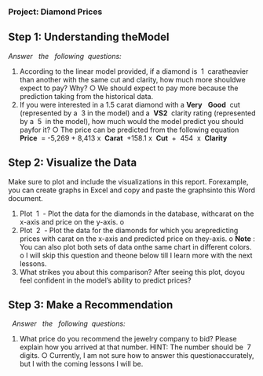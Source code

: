 

### Project:​ ​Diamond​ ​Prices



## Step​ ​1:​ ​Understanding​ ​the​ ​Model

_Answer_ ​ ​ _the_ ​ ​ _following_ ​ ​ _questions:_

1. According​ ​to​ ​the​ ​linear​ ​model​ ​provided,​ ​if​ ​a​ ​diamond​ ​is​ ​ 1 ​ ​carat​ ​heavier​ ​than
    another​ ​with​ ​the​ ​same​ ​cut​ ​and​ ​clarity,​ ​how​ ​much​ ​more​ ​should​ ​we​ ​expect​ ​to​ ​pay?
    Why?
       ○ We​ ​should​ ​expect​ ​to​ ​pay​ ​more​ ​because​ ​the​ ​prediction​ ​taking​ ​from​ ​the
          historical​ ​data.
2. If​ ​you​ ​were​ ​interested​ ​in​ ​a​ ​1.5​ ​carat​ ​diamond​ ​with​ ​a​ ​​ **Very** ​ ​ **Good** ​​ ​cut​ ​(represented
    by​ ​a​ ​ 3 ​ ​in​ ​the​ ​model)​ ​and​ ​a​ ​​ **VS2** ​​ ​clarity​ ​rating​ ​(represented​ ​by​ ​a​ ​ 5 ​ ​in​ ​the​ ​model),
    how​ ​much​ ​would​ ​the​ ​model​ ​predict​ ​you​ ​should​ ​pay​ ​for​ ​it?
       ○ The​ ​price​ ​can​ ​be​ ​predicted​ ​from​ ​the​ ​following​ ​equation
          **Price** ​​ ​=​ ​-5,269​ ​+​ ​8,413​ ​x​ ​​ **Carat** ​​ ​+​ ​158.1​ ​x​ ​​ **Cut** ​​ ​+​ ​ 454 ​ ​x​ ​​ **Clarity**

## Step​ ​2:​ ​Visualize​ ​the​ ​Data

Make​ ​sure​ ​to​ ​plot​ ​and​ ​include​ ​the​ ​visualizations​ ​in​ ​this​ ​report.​ ​For​ ​example,​ ​you​ ​can​ ​create
graphs​ ​in​ ​Excel​ ​and​ ​copy​ ​and​ ​paste​ ​the​ ​graphs​ ​into​ ​this​ ​Word​ ​document.


1. Plot​ ​ 1 ​ ​-​ ​Plot​ ​the​ ​data​ ​for​ ​the​ ​diamonds​ ​in​ ​the​ ​database,​ ​with​ ​carat​ ​on​ ​the​ ​x-axis
    and​ ​price​ ​on​ ​the​ ​y-axis.
       o
2. Plot​ ​ 2 ​ ​-​ ​Plot​ ​the​ ​data​ ​for​ ​the​ ​diamonds​ ​for​ ​which​ ​you​ ​are​ ​predicting​ ​prices​ ​with
    carat​ ​on​ ​the​ ​x-axis​ ​and​ ​predicted​ ​price​ ​on​ ​the​ ​y-axis.
       o **Note** ​:​ ​You​ ​can​ ​also​ ​plot​ ​both​ ​sets​ ​of​ ​data​ ​on​ ​the​ ​same​ ​chart​ ​in​ ​different
          colors.
       o I​ ​will​ ​skip​ ​this​ ​question​ ​and​ ​the​ ​one​ ​below​ ​till​ ​I​ ​learn​ ​more​ ​with​ ​the​ ​next
          lessons.
3. What​ ​strikes​ ​you​ ​about​ ​this​ ​comparison?​ ​After​ ​seeing​ ​this​ ​plot,​ ​do​ ​you​ ​feel
    confident​ ​in​ ​the​ ​model’s​ ​ability​ ​to​ ​predict​ ​prices?

## Step​ ​3:​ ​Make​ ​a​ ​Recommendation

​ ​​ _Answer_ ​ ​ _the_ ​ ​ _following_ ​ ​ _questions:_

1. What​ ​price​ ​do​ ​you​ ​recommend​ ​the​ ​jewelry​ ​company​ ​to​ ​bid?​ ​Please​ ​explain​ ​how
    you​ ​arrived​ ​at​ ​that​ ​number.​​ ​HINT:​ ​The​ ​number​ ​should​ ​be​ ​ 7 ​ ​digits.
       ○ Currently,​ ​I​ ​am​ ​not​ ​sure​ ​how​ ​to​ ​answer​ ​this​ ​question​ ​accurately,​ ​but​ ​I​ ​with​ ​the
          coming​ ​lessons​ ​I​ ​will​ ​be.


